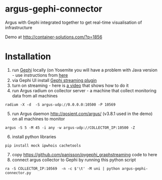 # argus-gephi-connector
Argus with Gephi integrated together to get real-time visualisation of infrastructure

Demo at http://container-solutions.com/?p=1856

# Installation
1. run [Gephi](https://gephi.github.io) locally (on Yosemite you will have a problem with Java version - use instructions from [here](http://sumnous.github.io/blog/2014/07/24/gephi-on-mac/)
2. via Gephi UI install [Gephi streaming plugin](https://marketplace.gephi.org/plugin/graph-streaming/)
3. turn on streaming - here is [a video](https://www.youtube.com/watch?v=TTavgM9k4oM) that shows how to do it 
4. run Argus radium on collector server - a machine that collect monitoring data from all machines
```
radium -X -d  -S argus-udp://0.0.0.0:10500 -P 10569
```
5. run Argus daemon http://qosient.com/argus/ (v3.8.1 used in the demo) on all machines to monitor
```
argus -S 5 -M 45 -i any -w argus-udp://COLLECTOR_IP:10500 -Z
```
6. install python libraries
```
pip install mock ipwhois cachetools 
```
7. copy https://github.com/panisson/pygephi_graphstreaming code to here
8. connect argus collector to Gephi by running this python script
```
ra -S COLLECTOR_IP:10569  -n -c $'\t' -M uni | python argus-gephi-connector.py
```



